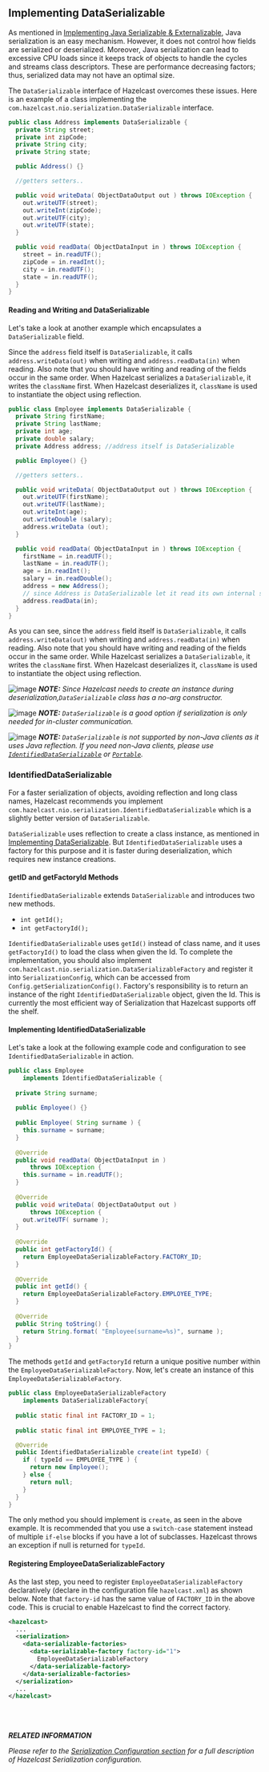 



## Implementing DataSerializable

As mentioned in [Implementing Java Serializable & Externalizable](#implementing-java-serializable-externalizable), Java serialization is an easy mechanism. However, it does not control how fields are serialized or deserialized. Moreover, Java serialization can lead to excessive CPU loads since it keeps track of objects to handle the cycles and streams class descriptors. These are performance decreasing factors; thus, serialized data may not have an optimal size.

The `DataSerializable` interface of Hazelcast overcomes these issues. Here is an example of a class implementing the `com.hazelcast.nio.serialization.DataSerializable` interface.

```java
public class Address implements DataSerializable {
  private String street;
  private int zipCode;
  private String city;
  private String state;

  public Address() {}

  //getters setters..

  public void writeData( ObjectDataOutput out ) throws IOException {
    out.writeUTF(street);
    out.writeInt(zipCode);
    out.writeUTF(city);
    out.writeUTF(state);
  }

  public void readData( ObjectDataInput in ) throws IOException {
    street = in.readUTF();
    zipCode = in.readInt();
    city = in.readUTF();
    state = in.readUTF();
  }
}
```

#### Reading and Writing and DataSerializable

Let's take a look at another example which encapsulates a `DataSerializable` field. 

Since the `address` field itself is `DataSerializable`, it calls `address.writeData(out)` when writing and `address.readData(in)` when reading. Also note that you should have writing and reading of the fields occur 
in the same order. When Hazelcast serializes a `DataSerializable`, it writes the `className` first. When Hazelcast deserializes it, `className` is used to instantiate the object using reflection.


```java
public class Employee implements DataSerializable {
  private String firstName;
  private String lastName;
  private int age;
  private double salary;
  private Address address; //address itself is DataSerializable

  public Employee() {}

  //getters setters..

  public void writeData( ObjectDataOutput out ) throws IOException {
    out.writeUTF(firstName);
    out.writeUTF(lastName);
    out.writeInt(age);
    out.writeDouble (salary);
    address.writeData (out);
  }

  public void readData( ObjectDataInput in ) throws IOException {
    firstName = in.readUTF();
    lastName = in.readUTF();
    age = in.readInt();
    salary = in.readDouble();
    address = new Address();
    // since Address is DataSerializable let it read its own internal state
    address.readData(in);
  }
}
```

As you can see, since the `address` field itself is `DataSerializable`, it calls `address.writeData(out)` when writing and `address.readData(in)` when reading. Also note that you should have writing and reading of the fields occur in the same order. While Hazelcast serializes a `DataSerializable`, it writes the `className` first. When Hazelcast deserializes it, `className` is used to instantiate the object using reflection.

![image](images/NoteSmall.jpg) ***NOTE:*** *Since Hazelcast needs to create an instance during deserialization,`DataSerializable` class has a no-arg constructor.*

![image](images/NoteSmall.jpg) ***NOTE:*** *`DataSerializable` is a good option if serialization is only needed for in-cluster communication.*

![image](images/NoteSmall.jpg) ***NOTE:*** *`DataSerializable` is not supported by non-Java clients as it uses Java reflection. If you need non-Java clients, please use [`IdentifiedDataSerializable`](#identifieddataserializable) or [`Portable`](#implementing-portable-serialization).*


### IdentifiedDataSerializable

For a faster serialization of objects, avoiding reflection and long class names, Hazelcast recommends you implement `com.hazelcast.nio.serialization.IdentifiedDataSerializable` which is a slightly better version of `DataSerializable`.

`DataSerializable` uses reflection to create a class instance, as mentioned in [Implementing DataSerializable](#implementing-dataserializable). But `IdentifiedDataSerializable` uses a factory for this purpose and it is faster during deserialization, which requires new instance creations.

#### getID and getFactoryId Methods

`IdentifiedDataSerializable` extends `DataSerializable` and introduces two new methods.

-   `int getId();`
-   `int getFactoryId();`


`IdentifiedDataSerializable` uses `getId()` instead of class name, and it uses `getFactoryId()` to load the class when given the Id. To complete the implementation, you should also implement  `com.hazelcast.nio.serialization.DataSerializableFactory` and register it into `SerializationConfig`, which can be accessed from `Config.getSerializationConfig()`. Factory's responsibility is to return an instance of the right `IdentifiedDataSerializable` object, given the Id. This is currently the most efficient way of Serialization that Hazelcast supports off the shelf.

#### Implementing IdentifiedDataSerializable

Let's take a look at the following example code and configuration to see `IdentifiedDataSerializable` in action.

```java
public class Employee
    implements IdentifiedDataSerializable {
     
  private String surname;
  
  public Employee() {}
  
  public Employee( String surname ) { 
    this.surname = surname;
  }
  
  @Override
  public void readData( ObjectDataInput in ) 
      throws IOException {
    this.surname = in.readUTF();
  }
  
  @Override
  public void writeData( ObjectDataOutput out )
      throws IOException { 
    out.writeUTF( surname );
  }
  
  @Override
  public int getFactoryId() { 
    return EmployeeDataSerializableFactory.FACTORY_ID;
  }
  
  @Override
  public int getId() { 
    return EmployeeDataSerializableFactory.EMPLOYEE_TYPE;
  }
   
  @Override
  public String toString() {
    return String.format( "Employee(surname=%s)", surname ); 
  }
}
```
 
The methods `getId` and `getFactoryId` return a unique positive number within the `EmployeeDataSerializableFactory`. Now, let's create an instance of this `EmployeeDataSerializableFactory`.

```java
public class EmployeeDataSerializableFactory 
    implements DataSerializableFactory{
   
  public static final int FACTORY_ID = 1;
   
  public static final int EMPLOYEE_TYPE = 1;

  @Override
  public IdentifiedDataSerializable create(int typeId) {
    if ( typeId == EMPLOYEE_TYPE ) { 
      return new Employee();
    } else {
      return null; 
    }
  }
}
```

The only method you should implement is `create`, as seen in the above example. It is recommended that you use a `switch-case` statement instead of multiple `if-else` blocks if you have a lot of subclasses. Hazelcast throws an exception if null is returned for `typeId`.

#### Registering EmployeeDataSerializableFactory

As the last step, you need to register `EmployeeDataSerializableFactory` declaratively (declare in the configuration file `hazelcast.xml`) as shown below. Note that `factory-id` has the same value of `FACTORY_ID` in the above code. This is crucial to enable Hazelcast to find the correct factory.

```xml
<hazelcast> 
  ...
  <serialization>
    <data-serializable-factories>
      <data-serializable-factory factory-id="1">
        EmployeeDataSerializableFactory
      </data-serializable-factory>
    </data-serializable-factories>
  </serialization>
  ...
</hazelcast>
```


<br></br>

***RELATED INFORMATION***


*Please refer to the [Serialization Configuration section](#serialization-configuration) for a full description of Hazelcast Serialization configuration.*

 